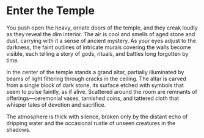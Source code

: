 # Enter the Temple

You push open the heavy, ornate doors of the temple, and they creak loudly as they reveal the dim interior. The air is cool and smells of aged stone and dust, carrying with it a sense of ancient mystery. As your eyes adjust to the darkness, the faint outlines of intricate murals covering the walls become visible, each telling a story of gods, rituals, and battles long forgotten by time.

In the center of the temple stands a grand altar, partially illuminated by beams of light filtering through cracks in the ceiling. The altar is carved from a single block of dark stone, its surface etched with symbols that seem to pulse faintly, as if alive. Scattered around the room are remnants of offerings—ceremonial vases, tarnished coins, and tattered cloth that whisper tales of devotion and sacrifice.

The atmosphere is thick with silence, broken only by the distant echo of dripping water and the occasional rustle of unseen creatures in the shadows.
